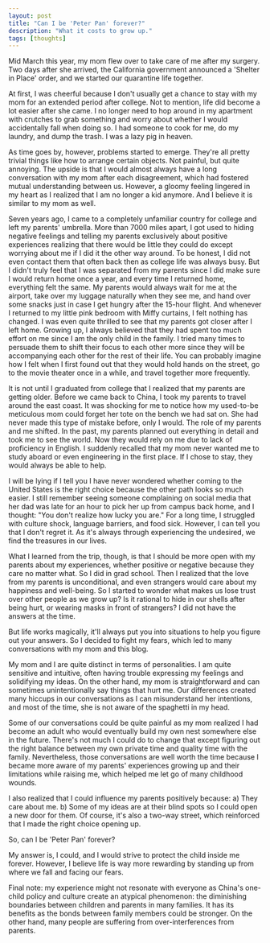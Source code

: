 ```yaml
---
layout: post
title: "Can I be 'Peter Pan' forever?"
description: "What it costs to grow up."
tags: [thoughts]
---
```


Mid March this year, my mom flew over to take care of me after my surgery. Two days after she arrived, the California government announced a 'Shelter in Place' order, and we started our quarantine life together. 

At first, I was cheerful because I don't usually get a chance to stay with my mom for an extended period after college. Not to mention, life did become a lot easier after she came. I no longer need to hop around in my apartment with crutches to grab something and worry about whether I would accidentally fall when doing so. I had someone to cook for me, do my laundry, and dump the trash. I was a lazy pig in heaven.

As time goes by, however, problems started to emerge. They're all pretty trivial things like how to arrange certain objects. Not painful, but quite annoying. The upside is that I would almost always have a long conversation with my mom after each disagreement, which had fostered mutual understanding between us. However, a gloomy feeling lingered in my heart as I realized that I am no longer a kid anymore. And I believe it is similar to my mom as well.

Seven years ago, I came to a completely unfamiliar country for college and left my parents' umbrella. More than 7000 miles apart, I got used to hiding negative feelings and telling my parents exclusively about positive experiences realizing that there would be little they could do except worrying about me if I did it the other way around. To be honest, I did not even contact them that often back then as college life was always busy. But I didn't truly feel that I was separated from my parents since I did make sure I would return home once a year, and every time I returned home, everything felt the same. My parents would always wait for me at the airport, take over my luggage naturally when they see me, and hand over some snacks just in case I get hungry after the 15-hour flight. And whenever I returned to my little pink bedroom with Miffy curtains, I felt nothing has changed. I was even quite thrilled to see that my parents got closer after I left home. Growing up, I always believed that they had spent too much effort on me since I am the only child in the family. I tried many times to persuade them to shift their focus to each other more since they will be accompanying each other for the rest of their life. You can probably imagine how I felt when I first found out that they would hold hands on the street, go to the movie theater once in a while, and travel together more frequently. 

It is not until I graduated from college that I realized that my parents are getting older. Before we came back to China, I took my parents to travel around the east coast. It was shocking for me to notice how my used-to-be meticulous mom could forget her tote on the bench we had sat on. She had never made this type of mistake before, only I would. The role of my parents and me shifted. In the past, my parents planned out everything in detail and took me to see the world. Now they would rely on me due to lack of proficiency in English. I suddenly recalled that my mom never wanted me to study aboard or even engineering in the first place. If I chose to stay, they would always be able to help.

I will be lying if I tell you I have never wondered whether coming to the United States is the right choice because the other path looks so much easier. I still remember seeing someone complaining on social media that her dad was late for an hour to pick her up from campus back home, and I thought: "You don't realize how lucky you are." For a long time, I struggled with culture shock, language barriers, and food sick. However, I can tell you that I don't regret it. As it's always through experiencing the undesired, we find the treasures in our lives. 

What I learned from the trip, though, is that I should be more open with my parents about my experiences, whether positive or negative because they care no matter what. So I did in grad school. Then I realized that the love from my parents is unconditional, and even strangers would care about my happiness and well-being. So I started to wonder what makes us lose trust over other people as we grow up? Is it rational to hide in our shells after being hurt, or wearing masks in front of strangers? I did not have the answers at the time.

But life works magically, it'll always put you into situations to help you figure out your answers. So I decided to fight my fears, which led to many conversations with my mom and this blog.

My mom and I are quite distinct in terms of personalities. I am quite sensitive and intuitive, often having trouble expressing my feelings and solidifying my ideas. On the other hand, my mom is straightforward and can sometimes unintentionally say things that hurt me. Our differences created many hiccups in our conversations as I can misunderstand her intentions, and most of the time, she is not aware of the spaghetti in my head. 

Some of our conversations could be quite painful as my mom realized I had become an adult who would eventually build my own nest somewhere else in the future. There's not much I could do to change that except figuring out the right balance between my own private time and quality time with the family. Nevertheless, those conversations are well worth the time because I became more aware of my parents' experiences growing up and their limitations while raising me, which helped me let go of many childhood wounds. 

I also realized that I could influence my parents positively because: a) They care about me. b) Some of my ideas are at their blind spots so I could open a new door for them. Of course, it's also a two-way street, which reinforced that I made the right choice opening up.

So, can I be 'Peter Pan' forever?

My answer is, I could, and I would strive to protect the child inside me forever. However, I believe life is way more rewarding by standing up from where we fall and facing our fears.



Final note: my experience might not resonate with everyone as China's one-child policy and culture create an atypical phenomenon: the diminishing boundaries between children and parents in many families. It has its benefits as the bonds between family members could be stronger. On the other hand, many people are suffering from over-interferences from parents.



